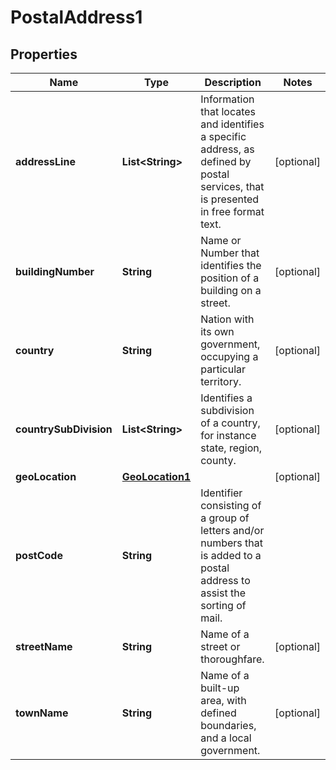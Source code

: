 
# PostalAddress1

## Properties
Name | Type | Description | Notes
------------ | ------------- | ------------- | -------------
**addressLine** | **List&lt;String&gt;** | Information that locates and identifies a specific address, as defined by postal services, that is presented in free format text. |  [optional]
**buildingNumber** | **String** | Name or Number that identifies the position of a building on a street. |  [optional]
**country** | **String** | Nation with its own government, occupying a particular territory. |  [optional]
**countrySubDivision** | **List&lt;String&gt;** | Identifies a subdivision of a country, for instance state, region, county. |  [optional]
**geoLocation** | [**GeoLocation1**](GeoLocation1.md) |  |  [optional]
**postCode** | **String** | Identifier consisting of a group of letters and/or numbers that is added to a postal address to assist the sorting of mail. | 
**streetName** | **String** | Name of a street or thoroughfare. |  [optional]
**townName** | **String** | Name of a built-up area, with defined boundaries, and a local government. |  [optional]




